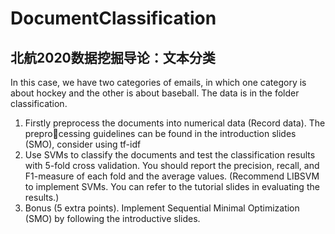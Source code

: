 # DocumentClassification
## 北航2020数据挖掘导论：文本分类


In this case, we have two categories of emails, in which one category is about hockey and the other is about baseball. The data is in the folder classification.
1. Firstly preprocess the documents into numerical data (Record data). The preprocessing guidelines can be found in the introduction slides (SMO), consider using tf-idf
2. Use SVMs to classify the documents and test the classification results with 5-fold cross validation. You should report the precision, recall, and F1-measure of each fold and the average values. (Recommend LIBSVM to implement SVMs. You can refer to the tutorial slides in evaluating the results.)
3. Bonus (5 extra points). Implement Sequential Minimal Optimization (SMO) by following the introductive slides.
